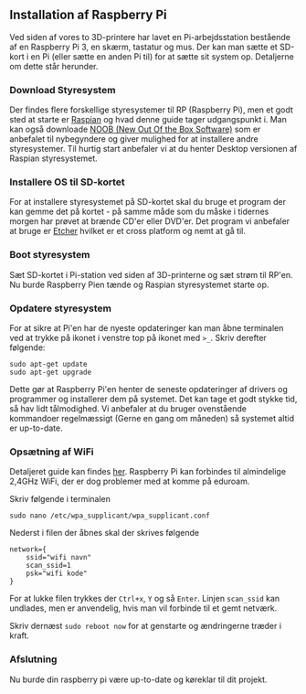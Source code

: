 ## Installation af Raspberry Pi
Ved siden af vores to 3D-printere har lavet en Pi-arbejdsstation bestående af en Raspberry Pi 3, en skærm, tastatur og mus.
Der kan man sætte et SD-kort i en Pi (eller sætte en anden Pi til) for at sætte sit system op. Detaljerne om dette står herunder.

### Download Styresystem
  
Der findes flere forskellige styresystemer til RP (Raspberry Pi), men et godt sted at starte er [Raspian](https://www.raspberrypi.org/downloads/raspbian/ "Raspian download page") og hvad denne guide tager udgangspunkt i.
Man kan også downloade [NOOB (New Out Of the Box Software)](https://www.raspberrypi.org/downloads/noobs/ "NOOB download page") som er anbefalet til nybegyndere og giver mulighed for at installere andre styresystemer.
Til hurtig start anbefaler vi at du henter Desktop versionen af Raspian styresystemet.

### Installere OS til SD-kortet
For at installere styresystemet på SD-kortet skal du bruge et program der kan gemme det på kortet - på samme måde som du måske i tidernes morgen har prøvet at brænde CD'er eller DVD'er. Det program vi anbefaler at bruge er
[Etcher](https://etcher.io/ "Etcher webpage") hvilket er et cross platform og nemt at gå til.

### Boot styresystem
Sæt SD-kortet i Pi-station ved siden af 3D-printerne og sæt strøm til RP'en. Nu burde Raspberry Pien tænde og Raspian styresystemet starte op.

### Opdatere styresystem
For at sikre at Pi'en har de nyeste opdateringer kan man åbne terminalen  ved at trykke på ikonet i venstre top på ikonet med `>_`. Skriv derefter følgende:

```
sudo apt-get update
sudo apt-get upgrade
```
Dette gør at Raspberry Pi'en henter de seneste opdateringer af drivers og programmer og installerer dem på systemet.
Det kan tage et godt stykke tid, så hav lidt tålmodighed. Vi anbefaler at du bruger ovenstående kommandoer regelmæssigt (Gerne en gang om måneden) så systemet altid er up-to-date.

### Opsætning af WiFi
Detaljeret guide kan findes [her](https://www.raspberrypi.org/documentation/configuration/wireless/wireless-cli.md "WiFi setup"). Raspberry Pi kan forbindes til almindelige 2,4GHz WiFi, der er dog problemer med at komme på eduroam.

Skriv følgende i terminalen
```
sudo nano /etc/wpa_supplicant/wpa_supplicant.conf
```
Nederst i filen der åbnes skal der skrives følgende
```
network={
    ssid="wifi navn"
    scan_ssid=1
    psk="wifi kode"
}
```
For at lukke filen trykkes der `Ctrl+x`, `Y` og så `Enter`.
Linjen `scan_ssid` kan undlades, men er anvendelig, hvis man vil forbinde til et gemt netværk.

Skriv dernæst `sudo reboot now` for at genstarte og ændringerne træder i kraft.

### Afslutning

Nu burde din raspberry pi være up-to-date og køreklar til dit projekt.
